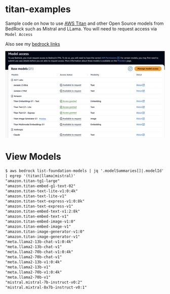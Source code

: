 # titan-examples

Sample code on how to use [AWS Titan](https://aws.amazon.com/bedrock/titan/) and other Open Source models from BedRock such as Mistral and LLama. You will need to request access via `Model Access`

Also see my [bedrock links](https://github.com/mdfranz/cheetsheetz/blob/main/aws/bedrock.md)


![Bedrock Model Access](bedrock-model-access.png)

# View Models

```
$ aws bedrock list-foundation-models | jq '.modelSummaries[]|.modelId' | egrep '(titan|llama|mistral)'
"amazon.titan-tg1-large"
"amazon.titan-embed-g1-text-02"
"amazon.titan-text-lite-v1:0:4k"
"amazon.titan-text-lite-v1"
"amazon.titan-text-express-v1:0:8k"
"amazon.titan-text-express-v1"
"amazon.titan-embed-text-v1:2:8k"
"amazon.titan-embed-text-v1"
"amazon.titan-embed-image-v1:0"
"amazon.titan-embed-image-v1"
"amazon.titan-image-generator-v1:0"
"amazon.titan-image-generator-v1"
"meta.llama2-13b-chat-v1:0:4k"
"meta.llama2-13b-chat-v1"
"meta.llama2-70b-chat-v1:0:4k"
"meta.llama2-70b-chat-v1"
"meta.llama2-13b-v1:0:4k"
"meta.llama2-13b-v1"
"meta.llama2-70b-v1:0:4k"
"meta.llama2-70b-v1"
"mistral.mistral-7b-instruct-v0:2"
"mistral.mixtral-8x7b-instruct-v0:1"
```
